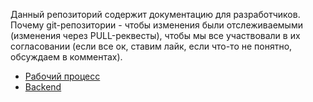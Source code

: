Данный репозиторий содержит документацию для разработчиков. Почему git-репозитории - чтобы изменения были отслеживаемыми
(изменения через PULL-реквесты), чтобы мы все участвовали в их согласовании (если все ок, ставим лайк, если что-то не
понятно, обсуждаем в комментах).

* [Рабочий процесс](Workflow.md)
* [Backend](Backend.md)
